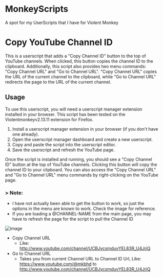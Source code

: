 # MonkeyScripts
A spot for my UserScripts that I have for Violent Monkey

# Copy YouTube Channel ID

This is a userscript that adds a "Copy Channel ID" button to the top of YouTube channels. When clicked, this button copies the channel ID to the clipboard. Additionally, this script also provides two menu commands: "Copy Channel URL" and "Go to Channel URL". "Copy Channel URL" copies the URL of the current channel to the clipboard, while "Go to Channel URL" redirects the page to the URL of the current channel.

## Usage

To use this userscript, you will need a userscript manager extension installed in your browser. This script has been tested on the Violentmonkeyv2.13.11 extension for Firefox.

1. Install a userscript manager extension in your browser (if you don't have one already).
2. Open the userscript manager dashboard and create a new userscript.
3. Copy and paste the script into the userscript editor.
4. Save the userscript and refresh the YouTube page.

Once the script is installed and running, you should see a "Copy Channel ID" button at the top of YouTube channels. Clicking this button will copy the channel ID to your clipboard. You can also access the "Copy Channel URL" and "Go to Channel URL" menu commands by right-clicking on the YouTube page.

### > Note:  
* I have not actually been able to get the button to work, so just the options in the menu are known to work. Check the image for reference. 
* If you are loading a @CHANNEL-NAME from the main page, you may have to refresh the page for the script to pull the Channel ID

![image](https://user-images.githubusercontent.com/834985/221347981-7e9299ce-bef0-403b-b780-23b5759fed82.png)

* Copy Channel URL 
  - Like: http://www.youtube.com/channel/UCBJycsmduvYEL83R_U4JriQ
* Go to Channel URL
  - Takes you from current Channel URL to Channel ID Url, Like: https://www.youtube.com/@mkbhd to http://www.youtube.com/channel/UCBJycsmduvYEL83R_U4JriQ
